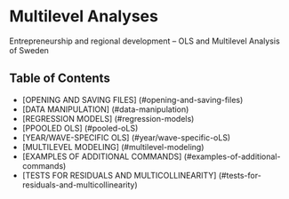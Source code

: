 # Multilevel Analyses
Entrepreneurship and regional development – OLS and Multilevel Analysis of Sweden 

## Table of Contents
- [OPENING AND SAVING FILES] (#opening-and-saving-files)
- [DATA MANIPULATION] (#data-manipulation)
- [REGRESSION MODELS] (#regression-models)
- [PPOOLED OLS] (#pooled-oLS)
- [YEAR/WAVE-SPECIFIC OLS] (#year/wave-specific-oLS)
- [MULTILEVEL MODELING] (#multilevel-modeling)
- [EXAMPLES OF ADDITIONAL COMMANDS] (#examples-of-additional-commands)
- [TESTS FOR RESIDUALS AND MULTICOLLINEARITY] (#tests-for-residuals-and-multicollinearity)
